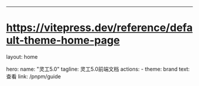 ---
# https://vitepress.dev/reference/default-theme-home-page
layout: home

hero:
  name: "灵工5.0"
  tagline: 灵工5.0前端文档
  actions:
    - theme: brand
      text: 查看
      link: /pnpm/guide

